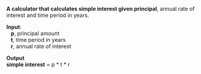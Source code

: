 **A calculator that calculates simple interest given principal**, annual rate of interest and time period in years.

**Input**:  
   **p**, principal amount  
   **t**, time period in years  
   **r**, annual rate of interest

**Output**  
   **simple interest** = p * t * r
